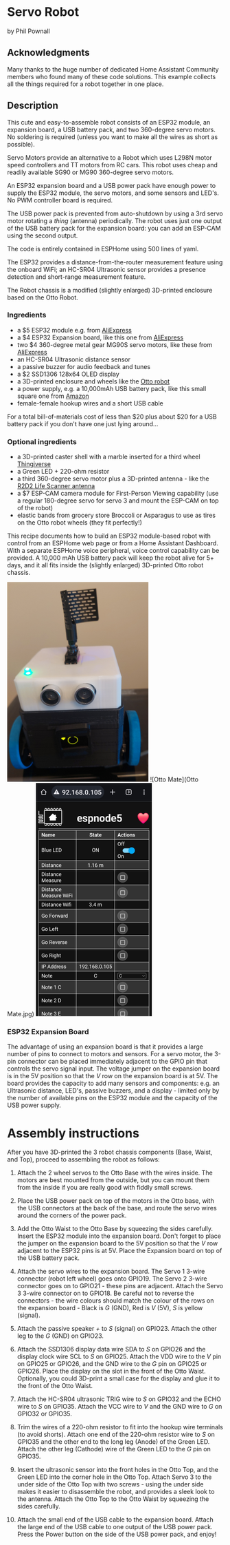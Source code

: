 
Servo Robot
===========
by Phil Pownall

Acknowledgments
---------------

Many thanks to the huge number of dedicated Home Assistant Community members who found many of these code solutions.  This example collects all the things required for a robot together in one place.

Description
-----------

This cute and easy-to-assemble robot consists of an ESP32 module, an expansion board, a USB battery pack, and two 360-degree servo motors.  No soldering is required (unless you want to make all the wires as short as possible).

Servo Motors provide an alternative to a Robot which uses L298N motor speed controllers and TT motors from RC cars.  This robot uses cheap and readily available SG90 or MG90 360-degree servo motors.

An ESP32 expansion board and a USB power pack have enough power to supply the ESP32 module, the servo motors, and some sensors and LED's.  No PWM controller board is required.

The USB power pack is prevented from auto-shutdown by using a 3rd servo motor rotating a *thing* (antenna) periodically.  The robot uses just one output of the USB battery pack for the expansion board: you can add an ESP-CAM using the second output.

The code is entirely contained in ESPHome using 500 lines of yaml.

The ESP32 provides a distance-from-the-router measurement feature using the onboard WiFi; an HC-SR04 Ultrasonic sensor provides a presence detection and short-range measurement feature.

The Robot chassis is a modified (slightly enlarged) 3D-printed enclosure based on the Otto Robot.

### Ingredients
- a $5 ESP32 module e.g. from [AliExpress](http://www.aliexpress.com)
- a $4 ESP32 Expansion board, like this one from [AliExpress](https://www.aliexpress.com/item/1005006176546785.html)
- two $4 360-degree metal gear MG90S servo motors, like these from [AliExpress](https://www.aliexpress.com/item/1005005672961991.html)
- an HC-SR04 Ultrasonic distance sensor
- a passive buzzer for audio feedback and tunes
- a $2 SSD1306 128x64 OLED display
- a 3D-printed enclosure and wheels like the [Otto robot](http://www.ottodiy.com/)
- a power supply, e.g. a 10,000mAh USB battery pack, like this small square one from [Amazon](https://www.amazon.ca/dp/B09MQHN2ZH?ref=ppx_yo2ov_dt_b_product_details&th=1)
- female-female hookup wires and a short USB cable

For a total bill-of-materials cost of less than $20 plus about $20 for a USB battery pack if you don't have one just lying around...

### Optional ingredients
- a 3D-printed caster shell with a marble inserted for a third wheel [Thingiverse](https://www.thingiverse.com/thing:8959)
- a Green LED + 220-ohm resistor
- a third 360-degree servo motor plus a 3D-printed antenna - like the [R2D2 Life Scanner antenna](https://www.thingiverse.com/thing:2834262/files)
- a $7 ESP-CAM camera module for First-Person Viewing capability (use a regular 180-degree servo for servo 3 and mount the ESP-CAM on top of the robot)
- elastic bands from grocery store Broccoli or Asparagus to use as tires on the Otto robot wheels (they fit perfectly!)

This recipe documents how to build an ESP32 module-based robot with control from an ESPHome web page or from a Home Assistant Dashboard.  With a separate ESPHome voice peripheral, voice control capability can be provided.  A 10,000 mAh USB battery pack will keep the robot alive for 5+ days, and it all fits inside the (slightly enlarged) 3D-printed Otto  robot chassis.

![Robot](image.png)
![Otto Mate](Otto Mate.jpg)
![WebPage](image2.png)

### ESP32 Expansion Board

The advantage of using an expansion board is that it provides a large number of pins to connect to motors and sensors.  For a servo motor, the 3-pin connector can be placed immediately adjacent to the GPIO pin that controls the servo signal input.  The voltage jumper on the expansion board is in the 5V position so that the *V* row on the expansion board is at 5V.  The board provides the capacity to add many sensors and components: e.g. an Ultrasonic distance, LED's, passive buzzers, and a display - limited only by the number of available pins on the ESP32 module and the capacity of the USB power supply.


Assembly instructions
=====================

After you have 3D-printed the 3 robot chassis components (Base, Waist, and Top), proceed to assembling the robot as follows:

1. Attach the 2 wheel servos to the Otto Base with the wires inside.  The motors are best mounted from the outside, but you can mount them from the inside if you are really good with fiddly small screws.

2. Place the USB power pack on top of the motors in the Otto base, with the USB connectors at the back of the base, and route the servo wires around the corners of the power pack.

3. Add the Otto Waist to the Otto Base by squeezing the sides carefully.  Insert the ESP32 module into the expansion board.  Don't forget to place the jumper on the expansion board to the 5V position so that the *V* row adjacent to the ESP32 pins is at 5V.  Place the Expansion board on top of the USB battery pack.

4. Attach the servo wires to the expansion board.  The Servo 1 3-wire connector (robot left wheel) goes onto GPIO19.  The Servo 2 3-wire connector goes on to GPIO21 - these pins are adjacent.  Attach the Servo 3 3-wire connector on to GPIO18.  Be careful not to reverse the connectors - the wire colours should match the colour of the rows on the expansion board - Black is *G* (GND), Red is *V* (5V), *S* is yellow (signal).

5. Attach the passive speaker *+* to *S* (signal) on GPIO23.  Attach the other leg to the *G* (GND) on GPIO23.

6. Attach the SSD1306 display data wire SDA to *S* on GPIO26 and the display clock wire SCL to *S* on GPIO25.  Attach the VDD wire to the *V* pin on GPIO25 or GPIO26, and the GND wire to the *G* pin on GPIO25 or GPIO26.  Place the display on the slot in the front of the Otto Waist.  Optionally, you could 3D-print a small case for the display and glue it to the front of the Otto Waist.

7. Attach the HC-SR04 ultrasonic TRIG wire to *S* on GPIO32 and the ECHO wire to *S* on GPIO35.  Attach the VCC wire to *V* and the GND wire to *G* on GPIO32 or GPIO35.

8. Trim the wires of a 220-ohm resistor to fit into the hookup wire terminals (to avoid shorts).  Attach one end of the 220-ohm resistor wire to *S* on GPIO35 and the other end to the long leg (Anode) of the Green LED.  Attach the other leg (Cathode) wire of the Green LED to the *G* pin on GPIO35.

9. Insert the ultrasonic sensor into the front holes in the Otto Top, and the Green LED into the corner hole in the Otto Top.  Attach Servo 3 to the under side of the Otto Top with two screws - using the under side makes it easier to disassemble the robot, and provides a sleek look to the antenna. Attach the Otto Top to the Otto Waist by squeezing the sides carefully.

10. Attach the small end of the USB cable to the expansion board.  Attach the large end of the USB cable to one output of the USB power pack.  Press the Power button on the side of the USB power pack, and enjoy!

